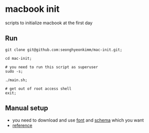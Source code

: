 # macbook init

scripts to initialize macbook at the first day

## Run

```shellscript
git clone git@github.com:seonghyeonkimm/mac-init.git;

cd mac-init;

# you need to run this script as superuser
sudo -s;

./main.sh;

# get out of root access shell
exit;
```

## Manual setup
- you need to download and use [font](https://github.com/mbadolato/iTerm2-Color-Schemes) and [schema](https://github.com/mbadolato/iTerm2-Color-Schemes) which you want
- [reference](https://medium.com/harrythegreat/oh-my-zsh-iterm2%EB%A1%9C-%ED%84%B0%EB%AF%B8%EB%84%90%EC%9D%84-%EB%8D%94-%EA%B0%95%EB%A0%A5%ED%95%98%EA%B2%8C-a105f2c01bec)